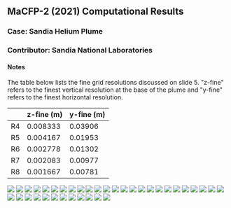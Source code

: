 ## MaCFP-2 (2021) Computational Results
### Case: Sandia Helium Plume
### Contributor: Sandia National Laboratories

#### Notes

The table below lists the fine grid resolutions discussed on slide 5. "z-fine" refers to the finest vertical resolution at the base of the plume and "y-fine" refers to the finest horizontal resolution.

|    | z-fine (m) | y-fine (m) |
|----|------------|------------|
|R4  | 0.008333   | 0.03906    |
|R5  | 0.004167   | 0.01953    |
|R6  | 0.002778   | 0.01302    |
|R7  | 0.002083   | 0.00977    |
|R8  | 0.001667   | 0.00781    |


![](Slides/HePlumeResults_V3-0.png)
![](Slides/HePlumeResults_V3-1.png)
![](Slides/HePlumeResults_V3-2.png)
![](Slides/HePlumeResults_V3-3.png)
![](Slides/HePlumeResults_V3-4.png)
![](Slides/HePlumeResults_V3-5.png)
![](Slides/HePlumeResults_V3-6.png)
![](Slides/HePlumeResults_V3-7.png)
![](Slides/HePlumeResults_V3-8.png)
![](Slides/HePlumeResults_V3-9.png)
![](Slides/HePlumeResults_V3-10.png)
![](Slides/HePlumeResults_V3-11.png)
![](Slides/HePlumeResults_V3-12.png)
![](Slides/HePlumeResults_V3-13.png)
![](Slides/HePlumeResults_V3-14.png)
![](Slides/HePlumeResults_V3-15.png)
![](Slides/HePlumeResults_V3-16.png)
![](Slides/HePlumeResults_V3-17.png)
![](Slides/HePlumeResults_V3-18.png)
![](Slides/HePlumeResults_V3-19.png)
![](Slides/HePlumeResults_V3-20.png)
![](Slides/HePlumeResults_V3-21.png)
![](Slides/HePlumeResults_V3-22.png)
![](Slides/HePlumeResults_V3-23.png)
![](Slides/HePlumeResults_V3-24.png)
![](Slides/HePlumeResults_V3-25.png)
![](Slides/HePlumeResults_V3-26.png)
![](Slides/HePlumeResults_V3-27.png)
![](Slides/HePlumeResults_V3-28.png)
![](Slides/HePlumeResults_V3-29.png)
![](Slides/HePlumeResults_V3-30.png)
![](Slides/HePlumeResults_V3-31.png)
![](Slides/HePlumeResults_V3-32.png)
![](Slides/HePlumeResults_V3-33.png)
![](Slides/HePlumeResults_V3-34.png)
![](Slides/HePlumeResults_V3-35.png)
![](Slides/HePlumeResults_V3-36.png)
